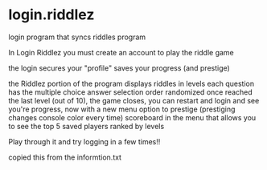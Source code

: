 # login.riddlez
login program that syncs riddles program

In Login Riddlez you must create an account to play the riddle game

  the login secures your "profile" saves your progress (and prestige)

  the Riddlez portion of the program displays riddles in levels
      each question has the multiple choice answer selection order randomized
      once reached the last level (out of 10), the game closes, you can restart and login and see you're progress,
        now with a new menu option to prestige (prestiging changes console color every time)
      scoreboard in the menu that allows you to see the top 5 saved players ranked by levels

Play through it and try logging in a few times!!

copied this from the informtion.txt
